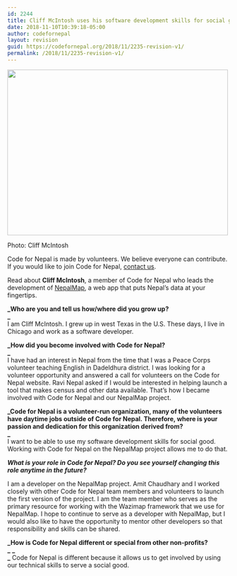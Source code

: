 ```yaml
---
id: 2244
title: Cliff McIntosh uses his software development skills for social good through Code for Nepal
date: 2018-11-10T10:39:18-05:00
author: codefornepal
layout: revision
guid: https://codefornepal.org/2018/11/2235-revision-v1/
permalink: /2018/11/2235-revision-v1/
---
```

<div id="attachment_2238" style="width: 510px" class="wp-caption alignnone">
  <a href="https://codefornepal.org/wp-content/uploads/2018/11/CliffMcIntosh_CodeforNepal.jpg"><img aria-describedby="caption-attachment-2238" class="wp-image-2238 size-full" src="https://codefornepal.org/wp-content/uploads/2018/11/CliffMcIntosh_CodeforNepal.jpg" alt="" width="500" height="375" srcset="https://codefornepal.org/wp-content/uploads/2018/11/CliffMcIntosh_CodeforNepal.jpg 500w, https://codefornepal.org/wp-content/uploads/2018/11/CliffMcIntosh_CodeforNepal-300x225.jpg 300w" sizes="(max-width: 500px) 100vw, 500px" /></a>
  
  <p id="caption-attachment-2238" class="wp-caption-text">
    Photo: Cliff McIntosh
  </p>
</div>

Code for Nepal is made by volunteers. We believe everyone can contribute. If you would like to join Code for Nepal, [contact us](https://codefornepal.org/en/help/).

Read about **Cliff McIntosh**, a member of Code for Nepal who leads the development of [NepalMap](https://nepalmap.org/), a web app that puts Nepal&#8217;s data at your fingertips.

**_Who are you and tell us how/where did you grow up?  
_**  
I am Cliff McIntosh. I grew up in west Texas in the U.S. These days, I live in Chicago and work as a software developer.

**_How did you become involved with Code for Nepal?  
_**  
I have had an interest in Nepal from the time that I was a Peace Corps volunteer teaching English in Dadeldhura district. I was looking for a volunteer opportunity and answered a call for volunteers on the Code for Nepal website. Ravi Nepal asked if I would be interested in helping launch a tool that makes census and other data available. That’s how I became involved with Code for Nepal and our NepalMap project.

**_Code for Nepal is a volunteer-run organization, many of the volunteers have daytime jobs outside of Code for Nepal. Therefore, where is your passion and dedication for this organization derived from?  
_**  
I want to be able to use my software development skills for social good. Working with Code for Nepal on the NepalMap project allows me to do that.

****_What is your role in Code for Nepal? Do you see yourself changing this role anytime in the future?_****

I am a developer on the NepalMap project. Amit Chaudhary and I worked closely with other Code for Nepal team members and volunteers to launch the first version of the project. I am the team member who serves as the primary resource for working with the Wazimap framework that we use for NepalMap. I hope to continue to serve as a developer with NepalMap, but I would also like to have the opportunity to mentor other developers so that responsibility and skills can be shared.

**_How is Code for Nepal different or special from other non-profits?  
_** **_  
_** Code for Nepal is different because it allows us to get involved by using our technical skills to serve a social good.